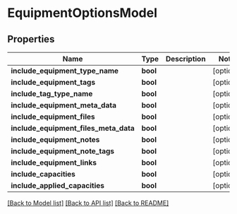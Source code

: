 # EquipmentOptionsModel

## Properties
Name | Type | Description | Notes
------------ | ------------- | ------------- | -------------
**include_equipment_type_name** | **bool** |  | [optional] 
**include_equipment_tags** | **bool** |  | [optional] 
**include_tag_type_name** | **bool** |  | [optional] 
**include_equipment_meta_data** | **bool** |  | [optional] 
**include_equipment_files** | **bool** |  | [optional] 
**include_equipment_files_meta_data** | **bool** |  | [optional] 
**include_equipment_notes** | **bool** |  | [optional] 
**include_equipment_note_tags** | **bool** |  | [optional] 
**include_equipment_links** | **bool** |  | [optional] 
**include_capacities** | **bool** |  | [optional] 
**include_applied_capacities** | **bool** |  | [optional] 

[[Back to Model list]](../README.md#documentation-for-models) [[Back to API list]](../README.md#documentation-for-api-endpoints) [[Back to README]](../README.md)


